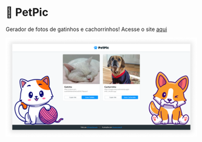 # 🐾 PetPic

Gerador de fotos de gatinhos e cachorrinhos! Acesse o site [aqui](https://tech-pro-bem-teste-frontend.vercel.app/)


![petpic website](public/app.png)
